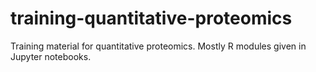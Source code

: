 # training-quantitative-proteomics
Training material for quantitative proteomics. Mostly R modules given in Jupyter notebooks.
